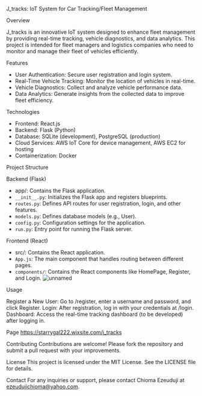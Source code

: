  J_tracks: IoT System for Car Tracking/Fleet Management

 Overview

J_tracks is an innovative IoT system designed to enhance fleet management by providing real-time tracking, vehicle diagnostics, and data analytics. This project is intended for fleet managers and logistics companies who need to monitor and manage their fleet of vehicles efficiently.

Features

- User Authentication: Secure user registration and login system.
- Real-Time Vehicle Tracking: Monitor the location of vehicles in real-time.
- Vehicle Diagnostics: Collect and analyze vehicle performance data.
- Data Analytics: Generate insights from the collected data to improve fleet efficiency.

 Technologies

- Frontend: React.js
- Backend: Flask (Python)
- Database: SQLite (development), PostgreSQL (production)
- Cloud Services: AWS IoT Core for device management, AWS EC2 for hosting
- Containerization: Docker

Project Structure

 Backend (Flask)
 - app/: Contains the Flask application.
  - `__init__.py`: Initializes the Flask app and registers blueprints.
  - `routes.py`: Defines API routes for user registration, login, and other features.
  - `models.py`: Defines database models (e.g., User).
  - `config.py`: Configuration settings for the application.
  - `run.py`: Entry point for running the Flask server.

 Frontend (React)
  - src/: Contains the React application.
  - `App.js`: The main component that handles routing between different pages.
  - `components/`: Contains the React components like HomePage, Register, and Login.
![unnamed](https://github.com/user-attachments/assets/41d76e79-06b9-4f84-b449-22773b73eed7)



Usage

Register a New User: Go to /register, enter a username and password, and click Register.
Login: After registration, log in with your credentials at /login.
Dashboard: Access the real-time tracking dashboard (to be developed) after logging in.

Page
https://starrygal222.wixsite.com/j_tracks 

Contributing
Contributions are welcome! Please fork the repository and submit a pull request with your improvements.

License
This project is licensed under the MIT License. See the LICENSE file for details.

Contact
For any inquiries or support, please contact Chioma Ezeuduji at ezeudujichioma@yahoo.com.

